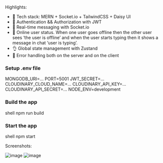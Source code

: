 Highlights:

- 🌟 Tech stack: MERN + Socket.io + TailwindCSS + Daisy UI
- 🎃 Authentication && Authorization with JWT
- 👾 Real-time messaging with Socket.io
- 🚀 Online user status. When one user goes offline then the other user sees ‘the user is offline’ and when the user starts typing then it shows a message in chat ‘user is typing’.
- 👌 Global state management with Zustand
- 🐞 Error handling both on the server and on the client

### Setup .env file

MONGODB_URI=...
PORT=5001
JWT_SECRET=...
CLOUDINARY_CLOUD_NAME=...
CLOUDINARY_API_KEY=...
CLOUDINARY_API_SECRET=...
NODE_ENV=development

### Build the app

shell
npm run build

### Start the app

shell
npm start

Screenshots:

![image](https://github.com/user-attachments/assets/752f5949-025f-4c77-856d-9cedccb6de0e)
![image](https://github.com/user-attachments/assets/723f156c-1873-4473-ab05-0d4ff953adc1)

